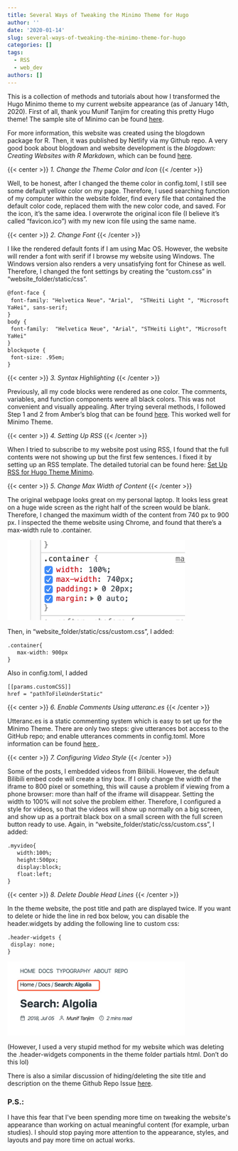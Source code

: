 ```yaml
---
title: Several Ways of Tweaking the Minimo Theme for Hugo
author: ''
date: '2020-01-14'
slug: several-ways-of-tweaking-the-minimo-theme-for-hugo
categories: []
tags:
  - RSS
  - web_dev
authors: []
---
```


This is a collection of methods and tutorials about how I transformed the Hugo Minimo theme to my current website appearance (as of January 14th, 2020).
First of all, thank you Munif Tanjim for creating this pretty Hugo theme! The sample site of Minimo can be found [here](https://minimo.netlify.com/).

For more information, this website was created using the blogdown package for R. Then, it was published by Netlify via my Github repo. A very good book about blogdown and website development is the *blogdown: Creating Websites with R Markdown*, which can be found [here](https://bookdown.org/yihui/blogdown/).

{{< center >}}
_1. Change the Theme Color and Icon_
{{< /center >}}

Well, to be honest, after I changed the theme color in config.toml, I still see some default yellow color on my page. Therefore, I used searching function of my computer within the website folder, find every file that contained the default color code, replaced them with the new color code, and saved. For the icon, it’s the same idea. I overwrote the original icon file (I believe it’s called “favicon.ico”) with my new icon file using the same name.

{{< center >}}
_2. Change Font_
{{< /center >}}

I like the rendered default fonts if I am using Mac OS. However, the website will render a font with serif if I browse my website using Windows. The Windows version also renders a very unsatisfying font for Chinese as well. Therefore, I changed the font settings by creating the “custom.css” in “website_folder/static/css”.

 ```
@font-face {
  font-family: "Helvetica Neue"，"Arial",  "STHeiti Light ", "Microsoft YaHei", sans-serif;
}
body {
  font-family:  "Helvetica Neue", "Arial", "STHeiti Light", "Microsoft YaHei"
}
blockquote {
  font-size: .95em;
}
 ```


{{< center >}}
_3. Syntax Highlighting_
{{< /center >}}

Previously, all my code blocks were rendered as one color. The comments, variables, and function components were all black colors. This was not convenient and visually appealing. After trying several methods, I followed Step 1 and 2 from Amber’s blog that can be found [here](https://amber.rbind.io/2017/11/15/syntaxhighlighting/). This worked well for Minimo Theme.

{{< center >}}
_4. Setting Up RSS_
{{< /center >}}

When I tried to subscribe to my website post using RSS, I found that the full contents were not showing up but the first few sentences. I fixed it by setting up an RSS template. The detailed tutorial can be found here: [Set Up RSS for Hugo Theme Minimo](/post/set-up-rss-for-hugo-theme-minimo/).

{{< center >}}
_5. Change Max Width of Content_
{{< /center >}}





The original webpage looks great on my personal laptop. It looks less great on a huge wide screen as the right half of the screen would be blank. Therefore, I changed the maximum width of the content from 740 px to 900 px. I inspected the theme website using Chrome, and found that there’s a max-width rule to .container.

<img src="https://github.com/adventuremeng/website_img/blob/master/post/config_theme/Screen%20Shot%202020-01-14%20at%207.21.43%20PM.png?raw=true" alt="" width=400px />


Then, in “website_folder/static/css/custom.css”, I added:
 ```
.container{
    max-width: 900px
}
 ```
Also in config.toml, I added 

 ```
[[params.customCSS]]
 href = "pathToFileUnderStatic"
 ```

{{< center >}}
_6. Enable Comments Using utteranc.es_
{{< /center >}}

Utteranc.es is a static commenting system which is easy to set up for the Minimo Theme. There are only two steps: give utterances bot access to the GitHub repo; and enable utterances comments in config.toml. More information can be found [here ](https://utteranc.es/).




{{< center >}}
_7. Configuring Video Style_
{{< /center >}}

Some of the posts, I embedded videos from Bilibili. However, the default Bilibili embed code will create a tiny box. If I only change the width of the iframe to 800 pixel or something, this will cause a problem if viewing from a phone browser: more than half of the iframe will disappear. Setting the width to 100% will not solve the problem either. Therefore, I configured a style for videos, so that the videos will show up normally on a big screen, and show up as a portrait black box on a small screen with the full screen button ready to use. Again, in “website_folder/static/css/custom.css”, I added:

 ```
.myvideo{
    width:100%;
    height:500px;
    display:block;
    float:left;
}
 ```

{{< center >}}
_8. Delete Double Head Lines_
{{< /center >}}

In the theme website, the post title and path are displayed twice. If you want to delete or hide the line in red box below, you can disable the header.widgets by adding the following line to custom css:
 ```
.header-widgets {
  display: none;
}
 ```
<img src="https://github.com/adventuremeng/website_img/blob/master/post/config_theme/WechatIMG120.jpeg?raw=true" alt="" width=400px />
 
 
(However, I used a very stupid method for my website which was deleting the .header-widgets components in the theme folder partials html. Don’t do this lol)



There is also a similar discussion of hiding/deleting the site title and description on the theme Github Repo Issue [here](https://github.com/MunifTanjim/minimo/issues/145).





### P.S.:

I have this fear that I've been spending more time on tweaking the website's appearance than working on actual meaningful content (for example, urban studies). I should stop paying more attention to the appearance, styles, and layouts and pay more time on actual works.
